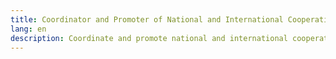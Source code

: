 ```yaml
---
title: Coordinator and Promoter of National and International Cooperation on Digital Security
lang: en
description: Coordinate and promote national and international cooperation related to digital security.
---
```

